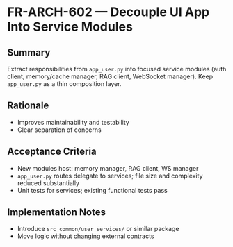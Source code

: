# FR-ARCH-602 — Decouple UI App Into Service Modules

## Summary
Extract responsibilities from `app_user.py` into focused service modules (auth client, memory/cache manager, RAG client, WebSocket manager). Keep `app_user.py` as a thin composition layer.

## Rationale
- Improves maintainability and testability
- Clear separation of concerns

## Acceptance Criteria
- New modules host: memory manager, RAG client, WS manager
- `app_user.py` routes delegate to services; file size and complexity reduced substantially
- Unit tests for services; existing functional tests pass

## Implementation Notes
- Introduce `src_common/user_services/` or similar package
- Move logic without changing external contracts

